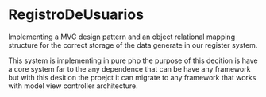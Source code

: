 # RegistroDeUsuarios
Implementing a MVC design pattern and an object relational mapping structure  for  the correct storage of the data generate in our register system.

This system is implementing  in  pure php the purpose  of  this decition is  have a  core  system  far to the  any  dependence  that  can be  have  any framework  but 
with  this  desition the proejct  it can migrate to any framework that  works  with  model view controller  architecture.
